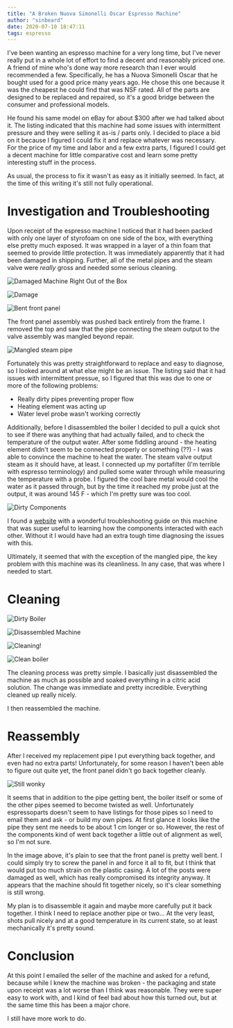 ```yaml
---
title: "A Broken Nuova Simonelli Oscar Espresso Machine"
author: "sinbeard"
date: 2020-07-10 18:47:11
tags: espresso
---
```


I've been wanting an espresso machine for a very long time, but I've never really put in a whole lot of effort to find a decent and reasonably priced one. A friend of mine who's done way more research than I ever would recommended a few. Specifically, he has a Nuova Simonelli Oscar that he bought used for a good price many years ago. He chose this one because it was the cheapest he could find that was NSF rated. All of the parts are designed to be replaced and repaired, so it's a good bridge between the consumer and professional models. 

He found his same model on eBay for about $300 after we had talked about it. The listing indicated that this machine had some issues with intermittent pressure and they were selling it as-is / parts only. I decided to place a bid on it because I figured I could fix it and replace whatever was necessary. For the price of my time and labor and a few extra parts, I figured I could get a decent machine for little comparative cost and learn some pretty interesting stuff in the process.

As usual, the process to fix it wasn't as easy as it initially seemed. In fact, at the time of this writing it's still not fully operational. 

# Investigation and Troubleshooting

Upon receipt of the espresso machine I noticed that it had been packed with only one layer of styrofoam on one side of the box, with everything else pretty much exposed. It was wrapped in a layer of a thin foam that seemed to provide little protection. It was immediately apparently that it had been damaged in shipping. Further, all of the metal pipes and the steam valve were *really* gross and needed some serious cleaning.

![Damaged Machine Right Out of the Box](/assets/images/espresso_5.jpeg)

![Damage](/assets/images/espresso_6.jpeg)

![Bent front panel](/assets/images/espresso_7.jpeg)

The front panel assembly was pushed back entirely from the frame. I removed the top and saw that the pipe connecting the steam output to the valve assembly was mangled beyond repair. 

![Mangled steam pipe](/assets/images/espresso_10.jpeg)

Fortunately this was pretty straightforward to replace and easy to diagnose, so I looked around at what else might be an issue. The listing said that it had issues with intermittent pressue, so I figured that this was due to one or more of the following problems: 

* Really dirty pipes preventing proper flow
* Heating element was acting up
* Water level probe wasn't working correctly

Additionally, before I disassembled the boiler I decided to pull a quick shot to see if there was anything that had actually failed, and to check the temperature of the output water. After some fiddling around - the heating element didn't seem to be connected properly or something (??) - I was able to convince the machine to heat the water. The steam valve output steam as it should have, at least. I connected up my portafilter (I'm terrible with espresso terminology) and pulled some water through while measuring the temperature with a probe. I figured the cool bare metal would cool the water as it passed through, but by the time it reached my probe just at the output, it was around 145 F - which I'm pretty sure was too cool. 

![Dirty Components](/assets/images/espresso_11.jpeg)

I found a [website](https://www.elektros.it/us/en/tips_tricks.html) with a wonderful troubleshooting guide on this machine that was super useful to learning how the components interacted with each other. Without it I would have had an extra tough time diagnosing the issues with this. 

Ultimately, it seemed that with the exception of the mangled pipe, the key problem with this machine was its cleanliness. In any case, that was where I needed to start. 

# Cleaning

![Dirty Boiler](/assets/images/espresso_4.jpeg)

![Disassembled Machine](/assets/images/espresso_8.jpeg)

![Cleaning!](/assets/images/espresso_2.jpeg)

![Clean boiler](/assets/images/espresso_3.jpeg)

The cleaning process was pretty simple. I basically just disassembled the machine as much as possible and soaked everything in a citric acid solution. The change was immediate and pretty incredible. Everything cleaned up really nicely. 

I then reassembled the machine. 

# Reassembly

After I received my replacement pipe I put everything back together, and even had no extra parts! Unfortunately, for some reason I haven't been able to figure out quite yet, the front panel didn't go back together cleanly. 

![Still wonky](/assets/images/espresso_1.jpeg)

It seems that in addition to the pipe getting bent, the boiler itself or some of the other pipes seemed to become twisted as well. Unfortunately espressoparts doesn't seem to have listings for those pipes so I need to email them and ask - or build my own pipes. At first glance it looks like the pipe they sent me needs to be about 1 cm longer or so. However, the rest of the components kind of went back together a little out of alignment as well, so I'm not sure. 

In the image above, it's plain to see that the front panel is pretty well bent. I could simply try to screw the panel in and force it all to fit, but I think that would put too much strain on the plastic casing. A lot of the posts were damaged as well, which has really compromised its integrity anyway. It appears that the machine should fit together nicely, so it's clear something is still wrong. 

My plan is to disassemble it again and maybe more carefully put it back together. I think I need to replace another pipe or two...
At the very least, shots pull nicely and at a good temperature in its current state, so at least mechanically it's pretty sound. 

# Conclusion

At this point I emailed the seller of the machine and asked for a refund, because while I knew the machine was broken - the packaging and state upon receipt was a lot worse than I think was reasonable. They were super easy to work with, and I kind of feel bad about how this turned out, but at the same time this has been a major chore.

I still have more work to do. 
